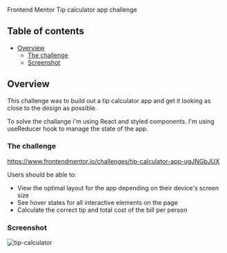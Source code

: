 ###

Frontend Mentor Tip calculator app challenge

## Table of contents

- [Overview](#overview)
  - [The challenge](#the-challenge)
  - [Screenshot](#screenshot)

## Overview

This challenge was to build out a tip calculator app and get it looking as close to the design as possible.

To solve the challange i'm using React and styled components. I'm using useReducer hook to manage the state of the app.

### The challenge

https://www.frontendmentor.io/challenges/tip-calculator-app-ugJNGbJUX

Users should be able to:

- View the optimal layout for the app depending on their device's screen size
- See hover states for all interactive elements on the page
- Calculate the correct tip and total cost of the bill per person

### Screenshot

![tip-calculator](https://user-images.githubusercontent.com/107752460/234868834-833d066c-d9a8-41d1-9364-9d4456a27c8d.jpg)



